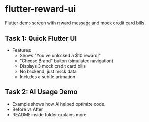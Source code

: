 # flutter-reward-ui

Flutter demo screen with reward message and mock credit card bills

## Task 1: Quick Flutter UI

- Features:
  - Shows "You've unlocked a $10 reward!"
  - "Choose Brand" button (simulated navigation)
  - Displays 3 mock credit card bills
  - No backend, just mock data
  - Includes a subtle animation

## Task 2: AI Usage Demo

- Example shows how AI helped optimize code.
- Before vs After
- README inside folder explains more.
